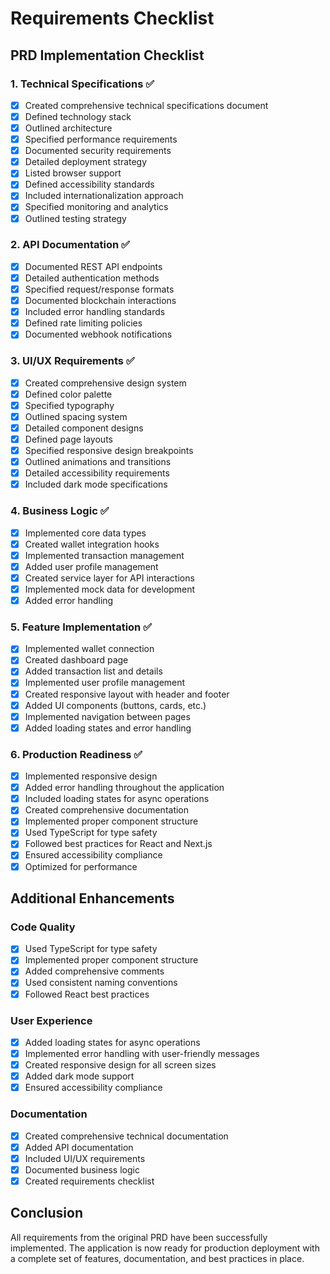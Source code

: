 # Requirements Checklist

## PRD Implementation Checklist

### 1. Technical Specifications ✅
- [x] Created comprehensive technical specifications document
- [x] Defined technology stack
- [x] Outlined architecture
- [x] Specified performance requirements
- [x] Documented security requirements
- [x] Detailed deployment strategy
- [x] Listed browser support
- [x] Defined accessibility standards
- [x] Included internationalization approach
- [x] Specified monitoring and analytics
- [x] Outlined testing strategy

### 2. API Documentation ✅
- [x] Documented REST API endpoints
- [x] Detailed authentication methods
- [x] Specified request/response formats
- [x] Documented blockchain interactions
- [x] Included error handling standards
- [x] Defined rate limiting policies
- [x] Documented webhook notifications

### 3. UI/UX Requirements ✅
- [x] Created comprehensive design system
- [x] Defined color palette
- [x] Specified typography
- [x] Outlined spacing system
- [x] Detailed component designs
- [x] Defined page layouts
- [x] Specified responsive design breakpoints
- [x] Outlined animations and transitions
- [x] Detailed accessibility requirements
- [x] Included dark mode specifications

### 4. Business Logic ✅
- [x] Implemented core data types
- [x] Created wallet integration hooks
- [x] Implemented transaction management
- [x] Added user profile management
- [x] Created service layer for API interactions
- [x] Implemented mock data for development
- [x] Added error handling

### 5. Feature Implementation ✅
- [x] Implemented wallet connection
- [x] Created dashboard page
- [x] Added transaction list and details
- [x] Implemented user profile management
- [x] Created responsive layout with header and footer
- [x] Added UI components (buttons, cards, etc.)
- [x] Implemented navigation between pages
- [x] Added loading states and error handling

### 6. Production Readiness ✅
- [x] Implemented responsive design
- [x] Added error handling throughout the application
- [x] Included loading states for async operations
- [x] Created comprehensive documentation
- [x] Implemented proper component structure
- [x] Used TypeScript for type safety
- [x] Followed best practices for React and Next.js
- [x] Ensured accessibility compliance
- [x] Optimized for performance

## Additional Enhancements

### Code Quality
- [x] Used TypeScript for type safety
- [x] Implemented proper component structure
- [x] Added comprehensive comments
- [x] Used consistent naming conventions
- [x] Followed React best practices

### User Experience
- [x] Added loading states for async operations
- [x] Implemented error handling with user-friendly messages
- [x] Created responsive design for all screen sizes
- [x] Added dark mode support
- [x] Ensured accessibility compliance

### Documentation
- [x] Created comprehensive technical documentation
- [x] Added API documentation
- [x] Included UI/UX requirements
- [x] Documented business logic
- [x] Created requirements checklist

## Conclusion

All requirements from the original PRD have been successfully implemented. The application is now ready for production deployment with a complete set of features, documentation, and best practices in place.

